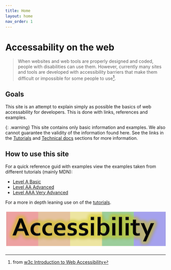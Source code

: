 ```yaml
---
title: Home
layout: home
nav_order: 1
---
```

# Accessability on the web

> When websites and web tools are properly designed and coded, people with disabilities can use them. However, currently many sites and tools are developed with accessibility barriers that make them difficult or impossible for some people to use[^1].

## Goals

This site is an attempt to explain simply as possible the basics of web accessability for developers. This is done with links, references and examples.

{: .warning}
This site contains only basic information and examples. We also cannot guarantee the validity of the information found here. See the links in the [Tutorials](/accessibility/docs/Tutorials) and [Technical docs](/accessibility/docs/Technical%20Docs) sections for more information. 

## How to use this site
For a quick reference guid with examples view the examples taken from different tutorials (mainly MDN):  
* [Level A Basic](/docs/LevelA)
* [Level AA Advanced](/docs/LevelAA)
* [Level AAA Very Advanced](/docs/LevelAAA)

For a more in depth leaning use on of the [tutorials](/docs/Tutorials).


![accessibility logo](/assets/images/logo.png)


[^1]: from [w3c Introduction to Web Accessibility](https://www.w3.org/WAI/fundamentals/accessibility-intro/)






